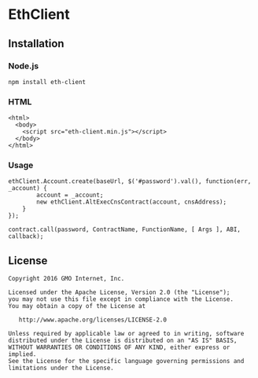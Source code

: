# EthClient

## Installation
### Node.js
`npm install eth-client`

### HTML
    <html>
      <body>
        <script src="eth-client.min.js"></script>
      </body>
    </html>

### Usage
    ethClient.Account.create(baseUrl, $('#password').val(), function(err, _account) {
            account = _account;
            new ethClient.AltExecCnsContract(account, cnsAddress);
        }
    });

    contract.call(password, ContractName, FunctionName, [ Args ], ABI, callback);

## License
    Copyright 2016 GMO Internet, Inc.

    Licensed under the Apache License, Version 2.0 (the "License");
    you may not use this file except in compliance with the License.
    You may obtain a copy of the License at

       http://www.apache.org/licenses/LICENSE-2.0

    Unless required by applicable law or agreed to in writing, software
    distributed under the License is distributed on an "AS IS" BASIS,
    WITHOUT WARRANTIES OR CONDITIONS OF ANY KIND, either express or implied.
    See the License for the specific language governing permissions and
    limitations under the License.
